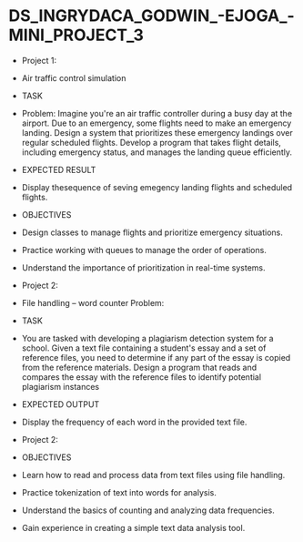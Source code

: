 # DS_INGRYDACA_GODWIN_-EJOGA_-MINI_PROJECT_3
- Project 1:
- Air traffic control simulation
- TASK
- Problem: Imagine you're an air traffic controller during a busy day at the airport. Due to an emergency, some flights need to make an emergency landing. Design a system that prioritizes these emergency landings over regular scheduled flights. Develop a program that takes flight details, including emergency status, and manages the landing queue efficiently.
- EXPECTED RESULT
- Display thesequence of seving emegency landing flights and scheduled flights.
- OBJECTIVES
- Design classes to manage flights and prioritize emergency situations.
- Practice working with queues to manage the order of operations.
- Understand the importance of prioritization in real-time systems.

- Project 2:
- File handling – word counter Problem:
- TASK
- You are tasked with developing a plagiarism detection system for a school. Given a text file containing a student's essay and a set of reference files, you need to determine if any part of the essay is copied from the reference materials. Design a program that reads and compares the essay with the reference files to identify potential plagiarism instances
- EXPECTED OUTPUT
- Display the frequency of each word in the provided text file.
- Project 2:
- OBJECTIVES
- Learn how to read and process data from text files using file handling.
- Practice tokenization of text into words for analysis.
- Understand the basics of counting and analyzing data frequencies.
- Gain experience in creating a simple text data analysis tool.

